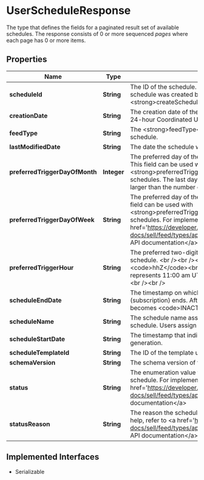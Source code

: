 

# UserScheduleResponse

The type that defines the fields for a paginated result set of available schedules. The response consists of 0 or more sequenced <em> pages</em> where each page has 0 or more items.
## Properties

Name | Type | Description | Notes
------------ | ------------- | ------------- | -------------
**scheduleId** | **String** | The ID of the schedule. This ID is generated when the schedule was created by the &lt;strong&gt;createSchedule&lt;/strong&gt; method. |  [optional]
**creationDate** | **String** | The creation date of the schedule in hours based on the 24-hour Coordinated Universal Time (UTC) clock. |  [optional]
**feedType** | **String** | The &lt;strong&gt;feedType&lt;/strong&gt; associated with the schedule. |  [optional]
**lastModifiedDate** | **String** | The date the schedule was last modified. |  [optional]
**preferredTriggerDayOfMonth** | **Integer** | The preferred day of the month to trigger the schedule. This field can be used with &lt;strong&gt;preferredTriggerHour&lt;/strong&gt; for monthly schedules. The last day of the month is used for numbers larger than the number of days in the month. |  [optional]
**preferredTriggerDayOfWeek** | **String** | The preferred day of the week to trigger the schedule. This field can be used with &lt;strong&gt;preferredTriggerHour&lt;/strong&gt; for weekly schedules. For implementation help, refer to &lt;a href&#x3D;&#39;https://developer.ebay.com/api-docs/sell/feed/types/api:DayOfWeekEnum&#39;&gt;eBay API documentation&lt;/a&gt; |  [optional]
**preferredTriggerHour** | **String** | The preferred two-digit hour of the day to trigger the schedule. &lt;br /&gt;&lt;br /&gt;&lt;b&gt;Format:&lt;/b&gt; UTC &lt;code&gt;hhZ&lt;/code&gt;&lt;br /&gt;&lt;br /&gt;For example, the following represents 11:00 am UTC:&lt;br /&gt;&lt;br /&gt;&lt;code&gt;11Z&lt;/code&gt;&lt;br /&gt;&lt;br /&gt; |  [optional]
**scheduleEndDate** | **String** | The timestamp on which the report generation (subscription) ends. After this date, the schedule status becomes &lt;code&gt;INACTIVE&lt;/code&gt;. |  [optional]
**scheduleName** | **String** | The schedule name assigned by the user for the created schedule. Users assign this name for their reference. |  [optional]
**scheduleStartDate** | **String** | The timestamp that indicates the start of the report generation. |  [optional]
**scheduleTemplateId** | **String** | The ID of the template used to create this schedule. |  [optional]
**schemaVersion** | **String** | The schema version of the feedType for the schedule. |  [optional]
**status** | **String** | The enumeration value that indicates the state of the schedule. For implementation help, refer to &lt;a href&#x3D;&#39;https://developer.ebay.com/api-docs/sell/feed/types/api:StatusEnum&#39;&gt;eBay API documentation&lt;/a&gt; |  [optional]
**statusReason** | **String** | The reason the schedule is inactive. For implementation help, refer to &lt;a href&#x3D;&#39;https://developer.ebay.com/api-docs/sell/feed/types/api:StatusReasonEnum&#39;&gt;eBay API documentation&lt;/a&gt; |  [optional]


## Implemented Interfaces

* Serializable


